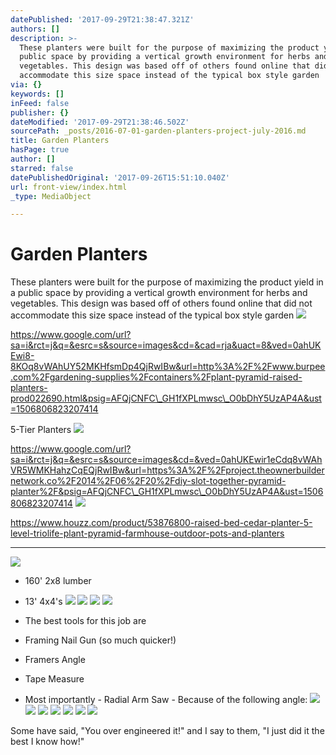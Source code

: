 ```yaml
---
datePublished: '2017-09-29T21:38:47.321Z'
authors: []
description: >-
  These planters were built for the purpose of maximizing the product yield in a
  public space by providing a vertical growth environment for herbs and
  vegetables. This design was based off of others found online that did not
  accommodate this size space instead of the typical box style garden
via: {}
keywords: []
inFeed: false
publisher: {}
dateModified: '2017-09-29T21:38:46.502Z'
sourcePath: _posts/2016-07-01-garden-planters-project-july-2016.md
title: Garden Planters
hasPage: true
author: []
starred: false
datePublishedOriginal: '2017-09-26T15:51:10.040Z'
url: front-view/index.html
_type: MediaObject

---
```

# Garden Planters

These planters were built for the purpose of maximizing the product yield in a public space by providing a vertical growth environment for herbs and vegetables. This design was based off of others found online that did not accommodate this size space instead of the typical box style garden
![](https://the-grid-user-content.s3-us-west-2.amazonaws.com/71480cd0-0c5a-4047-9b49-e81227ad801d.jpg)

https://www.google.com/url?sa=i&rct=j&q=&esrc=s&source=images&cd=&cad=rja&uact=8&ved=0ahUKEwi8-8KOq8vWAhUY52MKHfsmDp4QjRwIBw&url=http%3A%2F%2Fwww.burpee.com%2Fgardening-supplies%2Fcontainers%2Fplant-pyramid-raised-planters-prod022690.html&psig=AFQjCNFC\_GH1fXPLmwsc\_O0bDhY5UzAP4A&ust=1506806823207414

5-Tier Planters
![](https://the-grid-user-content.s3-us-west-2.amazonaws.com/042a8a96-d895-401a-9878-48169c30d551.jpg)

https://www.google.com/url?sa=i&rct=j&q=&esrc=s&source=images&cd=&ved=0ahUKEwir1eCdq8vWAhVR5WMKHahzCqEQjRwIBw&url=https%3A%2F%2Fproject.theownerbuildernetwork.co%2F2014%2F06%2F20%2Fdiy-slot-together-pyramid-planter%2F&psig=AFQjCNFC\_GH1fXPLmwsc\_O0bDhY5UzAP4A&ust=1506806823207414
![](https://the-grid-user-content.s3-us-west-2.amazonaws.com/e7eb300b-e60a-4787-a4be-2a9a7e636f54.jpg)

https://www.houzz.com/product/53876800-raised-bed-cedar-planter-5-level-triolife-plant-pyramid-farmhouse-outdoor-pots-and-planters

---

![](https://s3-us-west-2.amazonaws.com/the-grid-img/p/e873cca0edd02e915ebaf0e948edbef475abc01b.png)

* 160' 2x8 lumber

* 13' 4x4's
![](https://s3-us-west-2.amazonaws.com/the-grid-img/p/0af1b5593d88b3696bdae9dcf736c03d01002198.png)
![](https://the-grid-user-content.s3-us-west-2.amazonaws.com/d079104c-0026-4dad-af0c-b3dfc3838755.png)
![](https://s3-us-west-2.amazonaws.com/the-grid-img/p/369025f810ab0bc56b6ffca4ce9b32bdff5ff614.png)
![](https://s3-us-west-2.amazonaws.com/the-grid-img/p/51b55e9ee3185f9b00aaad377cfd38a1cb4beb7a.png)

* The best tools for this job are 
* Framing Nail Gun (so much quicker!)
* Framers Angle
* Tape Measure
* Most importantly - Radial Arm Saw - Because of the following angle:
![](https://the-grid-user-content.s3-us-west-2.amazonaws.com/6c581f9d-c882-45db-be41-47d20cf7c651.png)
![](https://the-grid-user-content.s3-us-west-2.amazonaws.com/0b056123-4fc6-4b03-a479-0db5c4bb3b3c.png)
![](https://s3-us-west-2.amazonaws.com/the-grid-img/p/dd48ee74832c6e3f7dad86764e458c6ce71bbaab.png)
![](https://s3-us-west-2.amazonaws.com/the-grid-img/p/97e3a2e30f445bd4f85348c93f360d9eb21be56a.png)
![](https://the-grid-user-content.s3-us-west-2.amazonaws.com/fc929e50-cc5d-4cc9-92ee-0e475366789f.png)
![](https://the-grid-user-content.s3-us-west-2.amazonaws.com/05c5ceec-fc36-4717-9bef-bc6269311895.png)
![](https://s3-us-west-2.amazonaws.com/the-grid-img/p/8542c5d8c12b3a7ebfe9c0474c4106c2418ffdff.png)

Some have said, "You over engineered it!" and I say to them, "I just did it the best I know how!"